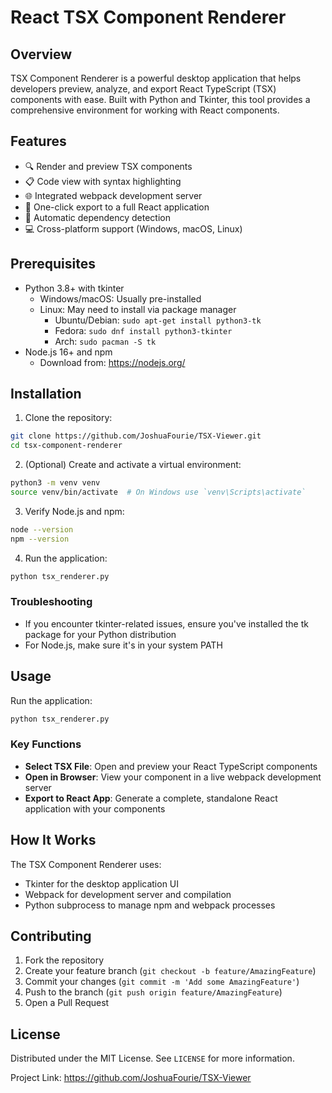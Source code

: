 # React TSX Component Renderer

## Overview

TSX Component Renderer is a powerful desktop application that helps developers preview, analyze, and export React TypeScript (TSX) components with ease. Built with Python and Tkinter, this tool provides a comprehensive environment for working with React components.

## Features

- 🔍 Render and preview TSX components
- 📋 Code view with syntax highlighting
- 🌐 Integrated webpack development server
- 🚀 One-click export to a full React application
- 🧩 Automatic dependency detection
- 💻 Cross-platform support (Windows, macOS, Linux)

## Prerequisites

- Python 3.8+ with tkinter
  - Windows/macOS: Usually pre-installed
  - Linux: May need to install via package manager
    - Ubuntu/Debian: `sudo apt-get install python3-tk`
    - Fedora: `sudo dnf install python3-tkinter`
    - Arch: `sudo pacman -S tk`
- Node.js 16+ and npm
  - Download from: https://nodejs.org/

## Installation

1. Clone the repository:
```bash
git clone https://github.com/JoshuaFourie/TSX-Viewer.git
cd tsx-component-renderer
```

2. (Optional) Create and activate a virtual environment:
```bash
python3 -m venv venv
source venv/bin/activate  # On Windows use `venv\Scripts\activate`
```

3. Verify Node.js and npm:
```bash
node --version
npm --version
```

4. Run the application:
```bash
python tsx_renderer.py
```

### Troubleshooting

- If you encounter tkinter-related issues, ensure you've installed the tk package for your Python distribution
- For Node.js, make sure it's in your system PATH

## Usage

Run the application:
```bash
python tsx_renderer.py
```

### Key Functions

- **Select TSX File**: Open and preview your React TypeScript components
- **Open in Browser**: View your component in a live webpack development server
- **Export to React App**: Generate a complete, standalone React application with your components

## How It Works

The TSX Component Renderer uses:
- Tkinter for the desktop application UI
- Webpack for development server and compilation
- Python subprocess to manage npm and webpack processes

## Contributing

1. Fork the repository
2. Create your feature branch (`git checkout -b feature/AmazingFeature`)
3. Commit your changes (`git commit -m 'Add some AmazingFeature'`)
4. Push to the branch (`git push origin feature/AmazingFeature`)
5. Open a Pull Request

## License

Distributed under the MIT License. See `LICENSE` for more information.

Project Link: https://github.com/JoshuaFourie/TSX-Viewer 
